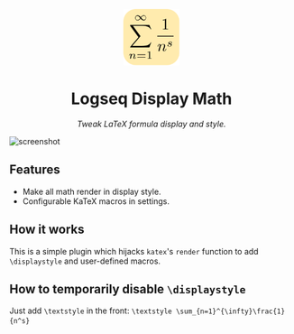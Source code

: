 <p align=center>
  <img src="icon.svg" width="100">
</p>
<h1 align=center>
  Logseq Display Math
</h1>
<p align=center>
  <em>Tweak LaTeX formula display and style.</em>
</p>

![screenshot](https://github.com/AllanChain/logseq-display-math/assets/36528777/c8d92265-82f9-4858-997a-8a3b7342700e)

## Features

- Make all math render in display style.
- Configurable KaTeX macros in settings.

## How it works

This is a simple plugin which hijacks `katex`'s `render` function to add `\displaystyle` and user-defined macros.

## How to temporarily disable `\displaystyle`

Just add `\textstyle` in the front: `\textstyle \sum_{n=1}^{\infty}\frac{1}{n^s}`
